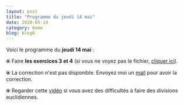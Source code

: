 ```yaml
---
layout: post
title: "Programme du jeudi 14 mai"
date: 2020-05-14
category: 6eme
blog: blog6
---
```


Voici le programme du <b>jeudi 14 mai</b> :

⦿ Faire <strong>les exercices 3 et 4</strong> (si vous ne voyez pas le fichier, <a href="/exercices/6eme/6eme_exercices_jeudi_14_mai_2020.pdf">cliquer ici</a>).

<object data="/exercices/6eme/6eme_exercices_jeudi_14_mai_2020.pdf" width="100%" height="500" type='application/pdf'></object>

⦿ La correction n'est pas disponible. Envoyez moi un <a href="mailto:benjamindang2015@gmail.com">mail</a> pour avoir la correction.
 
⦿ Regarder cette <a class="video" href="https://youtu.be/2Ocfhucc58g">vidéo</a> si vous avez des difficultés à faire des divisions euclidiennes.

